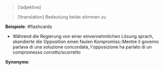 > [!adjektive]
> 

> [!translation] Bedeutung
> beide stimmen zu

**Beispiele**: 
#flashcards 
- Während die Regierung von einer einvernehmlichen Lösung sprach, skandierte die Opposition einen faulen Kompromiss::Mentre il governo parlava di una soluzione concordata, l'opposizione ha parlato di un compromesso corrotto/scorretto

**Synonyme**: 




